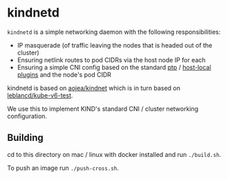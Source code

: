 # kindnetd

`kindnetd` is a simple networking daemon with the following responsibilities:

- IP masquerade (of traffic leaving the nodes that is headed out of the cluster)
- Ensuring netlink routes to pod CIDRs via the host node IP for each
- Ensuring a simple CNI config based on the standard [ptp] / [host-local] [plugins] and the node's pod CIDR

kindnetd is based on [aojea/kindnet] which is in turn based on [leblancd/kube-v6-test].

We use this to implement KIND's standard CNI / cluster networking configuration.

## Building

cd to this directory on mac / linux with docker installed and run `./build.sh`.

To push an image run `./push-cross.sh`.

[ptp]: https://github.com/containernetworking/plugins/tree/master/plugins/main/ptp/README.md
[host-local]: https://github.com/containernetworking/plugins/blob/master/plugins/ipam/host-local/README.md
[plugins]: https://github.com/containernetworking/plugins
[aojea/kindnet]: https://github.com/aojea/kindnet
[leblancd/kube-v6-test]: https://github.com/leblancd/kube-v6-test/tree/master